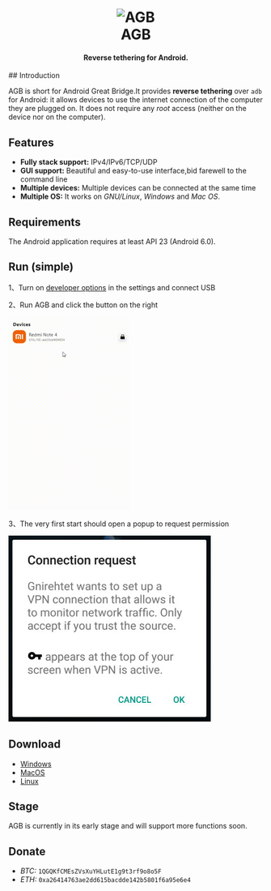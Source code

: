 <h1 align="center">
  <img src="https://selfshare.shenqikeji.top/AGB/icon.png" alt="AGB" width="200">
  <br>AGB<br>
</h1>

<h4 align="center">Reverse tethering for Android.</h4>
## Introduction

AGB is short for Android Great Bridge.It provides **reverse tethering** over `adb` for Android: it
allows devices to use the internet connection of the computer they are plugged
on. It does not require any _root_ access (neither on the device nor on the
computer). 

## Features

- **Fully stack support:** IPv4/IPv6/TCP/UDP
- **GUI support:** Beautiful and easy-to-use interface,bid farewell to the command line
- **Multiple devices:** Multiple devices can be connected at the same time
- **Multiple OS:** It works on _GNU/Linux_, _Windows_ and _Mac OS_.

## Requirements

The Android application requires at least API 23 (Android 6.0).



## Run (simple)

1、Turn on [developer options](https://www.digitaltrends.com/mobile/how-to-get-developer-options-on-android/) in the settings and
connect USB

2、Run AGB and click the button on the right

![guide](R/guide.gif)

3、The very first start should open a popup to request permission

![request](R/request.jpg)

## Download
- [Windows](https://selfshare.shenqikeji.top/AGB/windows/agb.zip)
- [MacOS](https://selfshare.shenqikeji.top/AGB/macos/agb.zip)
- [Linux](https://selfshare.shenqikeji.top/AGB/linux/agb.zip)


## Stage

AGB is currently in its early stage and will support more functions soon.

## Donate

- *BTC:*  `1QGQKfCMEsZVsXuYHLutE1g9t3rf9o8o5F`
- *ETH:*  `0xa26414763ae2dd615bacdde142b5801f6a95e6e4`


